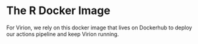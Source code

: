 # The R Docker Image

For Virion, we rely on this docker image that lives on Dockerhub to deploy our actions pipeline and keep Virion running.
